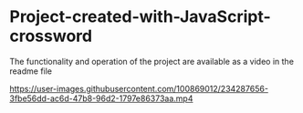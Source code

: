 # Project-created-with-JavaScript-crossword
The functionality and operation of the project are available as a video in the readme file


https://user-images.githubusercontent.com/100869012/234287656-3fbe56dd-ac6d-47b8-96d2-1797e86373aa.mp4

